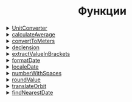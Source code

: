 <h1 align="center">Функции</h1>

<details>
  <summary><a href="../src/features/asteroids-unit-filter/helpers/unitConverter/unitConverter.ts">UnitConverter</a></summary>

> Назначение: конвертация цифрового значения в формат отображения с единицами измерения

#### Аргументы

```
type: 'distance' | 'velocity' | 'diameter' - тип конвертируемого значения
units: ['astronomical' | 'lunar' | 'kilometers' | 'miles' | 'kilometers_per_second' | 'kilometers_per_hour' | 'miles_per_hour' | 'meters' | 'miles' | 'feet'] - массив единиц измерения (каждому типу соответствуют свои единицы измерения) для конвертации
values: number[] - массив значений для выбранных единиц измерения
```

### Использование

```
const distance = new UnitConverter('distance', ['kilometers', 'meters']);
const [kilometers, meters] = distance.convertValue([0.156, 156]);

console.log(kilometers + 'или' + meters); // Output: 0.156 км или 156 метров
```

</details>

<details>
  <summary><a href="../src/shared/utils/calculateAverage.ts">calculateAverage</a></summary>

> Назначение: вычисление среднего значения числовых элементов

#### Аргументы

```
args: number[] - массив чисел
```

### Использование

```
const avg = calculateAverage(5, 10, 15);

console.log(avg); //Output: 10
```

</details>

<details>
  <summary><a href="../src/shared/utils/convertToMeters.ts">convertToMeters</a></summary>

> Назначение: конвертация значения в метры (необходимо для конвертации диаметральных значений для определения размера иконки в разных единицах измерения)

#### Аргументы

```
value: number - число для конвертации
fromUnit: 'kilometers' | 'meters' | 'miles' | 'feet' - единица измерения входного числа
```

### Использование

```
const convertedValue = convertToMeters(1000, 'kilometers');

console.log(convertedValue); //Output: 1000000
```

</details>

<details>
  <summary><a href="../src/shared/utils/declension.ts">declension</a></summary>

> Назначение: определение склонения выбранного числа

#### Аргументы

```
number: number - число для конвертации
words: [string, string, string] - массив слов в определенном падеже
```

### Использование

```
const value = 2;
const getDeclension = declension(value, ['астероид', 'астероида', 'астероидов']);

console.log(value + ' ' + getDeclension); //Output: 2 астероида
```

</details>

<details>
  <summary><a href="../src/shared/utils/extractValueInBrackets.ts">extractValueInBrackets</a></summary>

> Назначение: извлекает значение из скобок () и удаляет лишние элементы

#### Аргументы

```
input: string - входящая строка
```

### Использование

```
const input = "123 (2006 GB)";
const converted = extractValueInBrackets(input);

console.log(converted); //Output: 2006 GB
```

</details>

<details>
  <summary><a href="../src/shared/utils/formatDate.ts">formatDate</a></summary>

> Назначение: конвертирует дату формата "2023-08-01" в формат "01 авг 2023"

#### Аргументы

```
dateString: string - входящая дата
```

### Использование

```
const input = "2023-08-01";
const converted = formatDate(input);

console.log(converted); //Output: "01 авг 2023"
```

</details>

<details>
  <summary><a href="../src/shared/utils/localeDate.ts">localeDate</a></summary>

> Назначение: конвертирует время формата "1900-Feb-09 15:16" в формат "09 фев. 1900 г., 15:16"

#### Аргументы

```
date: string - входящая дата
```

### Использование

```
const input = "1900-Feb-09 15:16";
const converted = localeDate(input);

console.log(converted); //Output: "09 фев. 1900 г., 15:16"
```

</details>

<details>
  <summary><a href="../src/shared/utils/numberWithSpaces.ts">numberWithSpaces</a></summary>

> Назначение: добавляет пробелы для числе формата "1000000" > "1 000 000"

#### Аргументы

```
x: number - входящее число
```

### Использование

```
const input = 1000000;
const converted = numberWithSpaces(input);

console.log(converted); //Output: "1 000 000"
```

</details>

<details>
  <summary><a href="../src/shared/utils/roundValue.ts">roundValue</a></summary>

> Назначение: округляет число и выводит результат округления, а также true или false если значение больше 1.

#### Аргументы

```
value: number - входящее число
```

### Использование

```
const input = 1000.12315;
const { result, isRounded } = roundValue(input);

console.log(result + ' ' + isRounded); //Output: 1000 true

const floatInput = 0.31254252;
const { result, isRounded } = roundValue(floatInput);

console.log(result + ' ' + isRounded); //Output: 0.312 false
```

</details>

<details>
  <summary><a href="../src/shared/utils/translateOrbit.ts">translateOrbit</a></summary>

> Назначение: переводит название планет солнечной системы на русский язык

#### Аргументы

```
orbit_name: string - входящая строка
```

### Использование

```
const input = "Venus";
const converted = translateOrbit(input);

console.log(converted); //Output: "Венера"
```

</details>

<details>
  <summary><a href="../src/shared/utils/findNearestDate.ts">findNearestDate</a></summary>

> Назначение: среди массива дат находит ближайшую к указанной дате 
#### Аргументы

```
arrayOfDates: string - массив дат
findDate: string - дата, относительно которой производится поиск 
```

### Использование

```
const dates = ['2020-01-12', '2021-02-16', '2022-07-18', '2023-08-23'];
const findDate = '2023-07-18';

findNearestDate(dates, findDate); //Output: "2023-08-23"
```

</details>